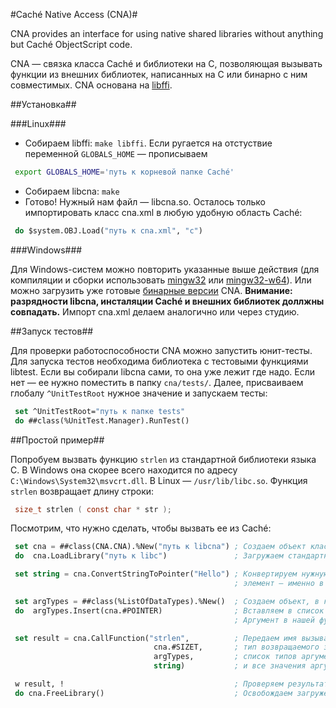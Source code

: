 #Caché Native Access (CNA)#

CNA provides an interface for using native shared libraries without anything but Caché ObjectScript code.

CNA — связка класса Caché и библиотеки на C, позволяющая вызывать функции из внешних библиотек, написанных на C или бинарно с ним совместимых. CNA основана на [libffi](https://sourceware.org/libffi/).

##Установка##

###Linux###

- Собираем libffi: `make libffi`. Если ругается на отстуствие переменной `GLOBALS_HOME` — прописываем

```sh
 export GLOBALS_HOME='путь к корневой папке Caché'
```

- Собираем libcna: `make`
- Готово! Нужный нам файл — libcna.so. Осталось только импортировать класс cna.xml в любую удобную область Caché:

```lisp
 do $system.OBJ.Load("путь к cna.xml", "c")
```

###Windows###

Для Windows-систем можно повторить указанные выше действия (для компиляции и сборки использовать [mingw32](http://www.mingw.org/) или [mingw32-w64](http://mingw-w64.sourceforge.net/)). Или можно загрузить уже готовые [бинарные версии](https://github.com/intersystems-ru/cna/releases) CNA. **Внимание: разрядности libcna, инсталяции Caché и внешних библиотек доллжны совпадать.** Импорт cna.xml делаем аналогично или через студию.

##Запуск тестов##

Для проверки работоспособности CNA можно запустить юнит-тесты. Для запуска тестов необходима библиотека с тестовыми функциями libtest. Если вы собирали libcna сами, то она уже лежит где надо. Если нет — ее нужно поместить в папку `cna/tests/`. Далее, присваиваем глобалу `^UnitTestRoot` нужное значение и запускаем тесты: 

```lisp
 set ^UnitTestRoot="путь к папке tests"  
 do ##class(%UnitTest.Manager).RunTest()
```

##Простой пример##

Попробуем вызвать функцию `strlen` из стандартной библиотеки языка C. В Windows она скорее всего находится по адресу `C:\Windows\System32\msvcrt.dll`. В Linux — `/usr/lib/libc.so`. Функция `strlen` возвращает длину строки:

```C
 size_t strlen ( const char * str );
```

Посмотрим, что нужно сделать, чтобы вызвать ее из Caché:

```lisp
 set cna = ##class(CNA.CNA).%New("путь к libcna") ; Создаем объект класса CNA.CNA. В аргументах указываем путь к libcna.dll или libcna.so
 do  cna.LoadLibrary("путь к libc")               ; Загружаем стандартную библиотеку С в CNA

 set string = cna.ConvertStringToPointer("Hello") ; Конвертируем нужную строку в массив типа char, и сохраняем указатель на первый
                                                  ; элемент — именно в таком виде хранятся строки в C 

 set argTypes = ##class(%ListOfDataTypes).%New()  ; Создаем объект, в котором будем передавать типы аргументов функции
 do  argTypes.Insert(cna.#POINTER)                ; Вставляем в список параметр класса CNA.CNA, который обозначает тип "указатель"
                                                  ; Аргумент в нашей функции только один, поэтому переходим к ее вызову

 set result = cna.CallFunction("strlen",          ; Передаем имя вызываемой функции,
                                cna.#SIZET,       ; тип возвращаемого значения,
                                argTypes,         ; список типов аргументов функции
                                string)           ; и все значения аргументов через запятую

 w result, !                                      ; Проверяем результат (должно получиться 5)
 do cna.FreeLibrary()                             ; Освобождаем загруженную библиотеку
```
